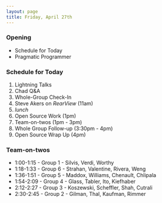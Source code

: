 ```yaml
---
layout: page
title: Friday, April 27th
---
```


### Opening

* Schedule for Today
* Pragmatic Programmer

### Schedule for Today

1. Lightning Talks
2. Chad Q&A
3. Whole-Group Check-In
4. Steve Akers on *RearView* (11am)
5. _lunch_
6. Open Source Work (1pm)
7. Team-on-twos (1pm - 3pm)
8. Whole Group Follow-up (3:30pm - 4pm)
9. Open Source Wrap Up (4pm)

### Team-on-twos

* 1:00-1:15 - Group 1 - Silvis, Verdi, Worthy
* 1:18-1:33 - Group 6 - Strahan, Valentine, Rivera, Weng
* 1:36-1:51 - Group 5 - Maddox, Williams, Chenault, Chlipala
* 1:54-2:09 - Group 4 - Glass, Tabler, Ito, Kiefhaber
* 2:12-2:27 - Group 3 - Koszewski, Scheffler, Shah, Cutrali
* 2:30-2:45 - Group 2 - Gilman, Thal, Kaufman, Rimmer
